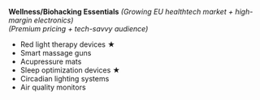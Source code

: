 **Wellness/Biohacking Essentials**
   *(Growing EU healthtech market + high-margin electronics)*  
   *(Premium pricing + tech-savvy audience)*  
   - Red light therapy devices ★  
   - Smart massage guns  
   - Acupressure mats
   - Sleep optimization devices ★  
   - Circadian lighting systems  
   - Air quality monitors